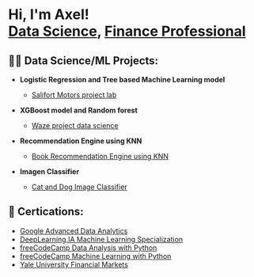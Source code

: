 <h1>Hi, I'm Axel! <br/><a href="https://github.com/axelengelmann">Data Science</a>, <a href="https://www.linkedin.com/in/axel-engelmann/?locale=en_US">Finance Professional</a>

<h2>👨‍💻 Data Science/ML Projects:</h2>

- <b>Logistic Regression and Tree based Machine Learning model</b>
  - [Salifort Motors project lab](https://github.com/axelengelmann/datascience_portfolio_axelengelmann/blob/main/Salifort_Motors_project_lab.ipynb)
 
- <b>XGBoost model and Random forest</b>
  - [Waze project data science](https://github.com/axelengelmann/datascience_portfolio_axelengelmann/blob/main/waze_project_data_science.ipynb)
 
- <b>Recommendation Engine using KNN</b>
  - [Book Recommendation Engine using KNN](https://github.com/axelengelmann/datascience_portfolio_axelengelmann/blob/main/Book_recommendation.ipynb)
 
- <b>Imagen Classifier</b>
  - [Cat and Dog Image Classifier](https://github.com/axelengelmann/datascience_portfolio_axelengelmann/blob/main/cat_dog_fcc.ipynb)

 
  



<h2> 📄 Certications:</h2>

- [Google Advanced Data Analytics](https://www.coursera.org/account/accomplishments/specialization/certificate/949J87NUF6WY)
- [DeepLearning.IA Machine Learning Specialization](https://www.coursera.org/account/accomplishments/specialization/certificate/382H3V57VPS4)
- [freeCodeCamp Data Analysis with Python](https://www.freecodecamp.org/certification/axelengelmann/data-analysis-with-python-v7)
- [freeCodeCamp Machine Learning with Python](https://www.freecodecamp.org/certification/axelengelmann/machine-learning-with-python-v7)
- [Yale University Financial Markets](https://www.coursera.org/account/accomplishments/verify/L3UMJBUN7UR4?utm_source=link&utm_medium=certificate&utm_content=cert_image&utm_campaign=sharing_cta&utm_product=course)


 

